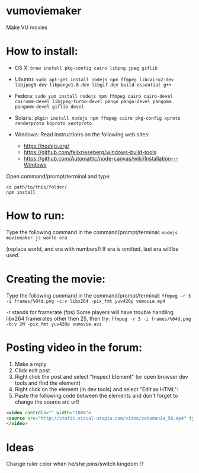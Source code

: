 # vumoviemaker
Make VU movies


How to install:
===============
* OS X:	   `brew install pkg-config cairo libpng jpeg giflib`

* Ubuntu:	 `sudo apt-get install nodejs npm ffmpeg libcairo2-dev libjpeg8-dev libpango1.0-dev libgif-dev build-essential g++`

* Fedora:	 `sudo yum install nodejs npm ffmpeg cairo cairo-devel cairomm-devel libjpeg-turbo-devel pango pango-devel pangomm pangomm-devel giflib-devel`

* Solaris: `pkgin install nodejs npm ffmpeg cairo pkg-config xproto renderproto kbproto xextproto`

* Windows: Read instructions on the following web sites: 
  *  https://nodejs.org/  
  *  https://github.com/felixrieseberg/windows-build-tools  
  *  https://github.com/Automattic/node-canvas/wiki/Installation---Windows


Open command/prompt/terminal and type:
```
cd path/to/this/folder/
npm install
```


How to run:
===========
Type the following command in the command/prompt/terminal:
```nodejs moviemaker.js world era```

(replace world, and era with numbers!)
If era is omitted, last era will be used.


Creating the movie:
===================
Type the following command in the command/prompt/terminal:
```ffmpeg -r 3 -i frames/%04d.png -c:v libx264 -pix_fmt yuv420p vumovie.mp4```

-r stands for framerate (fps)
Some players will have trouble handling libx264 framerates other then 25, then try:
```ffmpeg -r 3 -i frames/%04d.png -b:v 2M -pix_fmt yuv420p vumovie.avi```


Posting video in the forum:
===========================
1. Make a reply
2. Click edit post
3. Right click the post and select "Inspect Element" (or open browser dev tools and find the element)
4. Right click on the element (in dev tools) and select "Edit as HTML":
5. Paste the following code between the <body> elements and don't forget to change the source src url!
```html
<video controls="" width="100%">
<source src="http://static.visual-utopia.com/video/zetamania_56.mp4" type="video/mp4">
</video>
```


Ideas
=====
Change ruler color when he/she joins/switch kingdom !?


